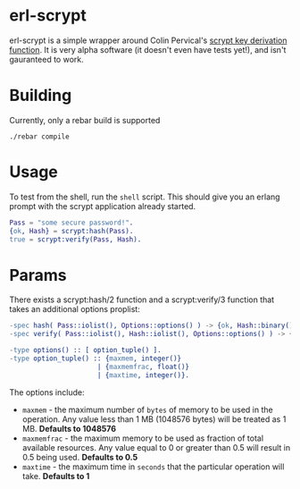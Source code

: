 erl-scrypt 
==========

erl-scrypt is a simple wrapper around Colin Pervical's [scrypt key derivation function](http://www.tarsnap.com/scrypt.html). It is very alpha software (it doesn't even have tests yet!), and isn't gauranteed to work.

# Building 

Currently, only a rebar build is supported

```
./rebar compile
```

# Usage

To test from the shell, run the `shell` script. This should give you an erlang prompt with the scrypt application already started.

```erlang
Pass = "some secure password!".
{ok, Hash} = scrypt:hash(Pass).
true = scrypt:verify(Pass, Hash).
```

# Params

There exists a scrypt:hash/2 function and a scrypt:verify/3 function that takes an additional options proplist:

```erlang
-spec hash( Pass::iolist(), Options::options() ) -> {ok, Hash::binary()} | {error, Reason::term()}.
-spec verify( Pass::iolist(), Hash::iolist(), Options::options() ) -> {ok, Hash::binary()} | {error, Reason::term()}.

-type options() :: [ option_tuple() ].
-type option_tuple() :: {maxmem, integer()} 
                      | {maxmemfrac, float()}
                      | {maxtime, integer()}.
```

The options include:

* `maxmem` - the maximum number of `bytes` of memory to be used in the operation. Any value less than 1 MB (1048576 bytes) will be treated as 1 MB. **Defaults to 1048576**
* `maxmemfrac` - the maximum memory to be used as fraction of total available resources. Any value equal to 0 or greater than 0.5 will result in 0.5 being used. **Defaults to 0.5**
* `maxtime` - the maximum time in `seconds` that the particular operation will take. **Defaults to 1**
